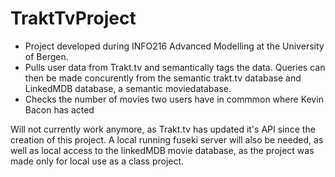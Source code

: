 # TraktTvProject
- Project developed during INFO216 Advanced Modelling at the University of Bergen. 
- Pulls user data from Trakt.tv and semantically tags the data. Queries can then be made concurently from the semantic trakt.tv database and LinkedMDB database, a semantic moviedatabase. 
- Checks the number of movies two users have in commmon where Kevin Bacon has acted

Will not currently work anymore, as Trakt.tv has updated it's API since the creation of this project.
A local running fuseki server will also be needed, as well as local access to the linkedMDB movie database, as the project was made only for local use as a class project.